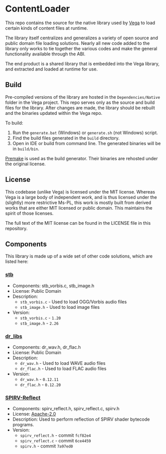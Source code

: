 # ContentLoader

This repo contains the source for the native library used by [Vega](https://github.com/VegaLib/Vega) to load certain kinds of content files at runtime.

The library itself centralizes and generalizes a variety of open source and public domain file loading solutions. Nearly all new code added to the library only works to tie together the various codes and make the general functionality available through the ABI.

The end product is a shared library that is embedded into the Vega library, and extracted and loaded at runtime for use.

## Build

Pre-compiled versions of the library are hosted in the `Dependencies/Native` folder in the Vega project. This repo serves only as the source and build files for the library. After changes are made, the library should be rebuilt and the binaries updated within the Vega repo.

To build:

1. Run the `generate.bat` (Windows) or `generate.sh` (not Windows) script.
2. Find the build files generated in the `build` directory.
3. Open in IDE or build from command line. The generated binaries will be in `build/bin`.

[Premake](https://premake.github.io/) is used as the build generator. Their binaries are rehosted under the original license.

## License

This codebase (unlike Vega) is licensed under the MIT license. Whereas Vega is a large body of independent work, and is thus licensed under the (slightly) more restrictive Ms-PL, this work is mostly built from derived works that are either MIT licensed or public domain. This maintains the spirit of those licenses.

The full text of the MIT license can be found in the LICENSE file in this repository.

## Components

This library is made up of a wide set of other code solutions, which are listed here:

### [stb](https://github.com/nothings/stb)

* Components: stb_vorbis.c, stb_image.h
* License: Public Domain
* Description:
  * `stb_vorbis.c` - Used to load OGG/Vorbis audio files
  * `stb_image.h` - Used to load image files
* Version:
  * `stb_vorbis.c` - `1.20`
  * `stb_image.h` - `2.26`

### [dr_libs](https://github.com/mackron/dr_libs)

* Components: dr_wav.h, dr_flac.h
* License: Public Domain
* Description:
  * `dr_wav.h` - Used to load WAVE audio files
  * `dr_flac.h` - Used to load FLAC audio files
* Version:
  * `dr_wav.h` - `0.12.11`
  * `dr_flac.h` - `0.12.20`

### [SPIRV-Reflect](https://github.com/KhronosGroup/SPIRV-Reflect)

* Components: spirv_reflect.h, spirv_reflect.c, spirv.h
* License: [Apache-2.0](./licenses/spirv-reflect)
* Description: Used to perform reflection of SPIRV shader bytecode programs.
* Version:
  * `spirv_reflect.h` - commit `fcf82e4`
  * `spirv_reflect.c` - commit `6ce4459`
  * `spirv.h` - commit `7a97ed0`
